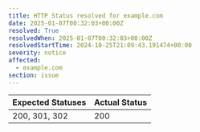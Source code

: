 ```yaml
---
title: HTTP Status resolved for example.com
date: 2025-01-07T00:32:03+00:00Z
resolved: True
resolvedWhen: 2025-01-07T00:32:03+00:00Z
resolvedStartTime: 2024-10-25T21:09:43.191474+00:00
severity: notice
affected:
  - example.com
section: issue
---
```


| Expected Statuses | Actual Status  |
|-------------------|----------------|
| 200, 301, 302 | 200 |
